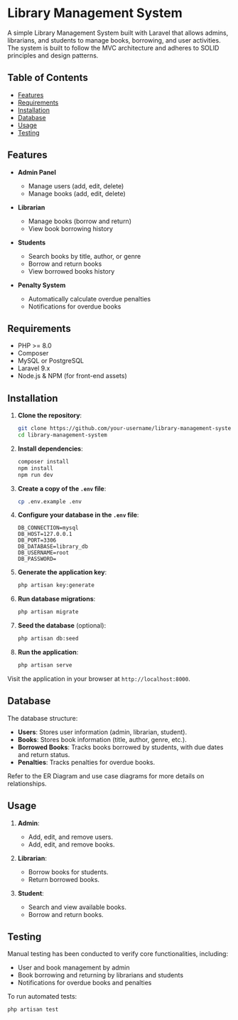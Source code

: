 # Library Management System

A simple Library Management System built with Laravel that allows admins, librarians, and students to manage books, borrowing, and user activities. The system is built to follow the MVC architecture and adheres to SOLID principles and design patterns.

## Table of Contents
- [Features](#features)
- [Requirements](#requirements)
- [Installation](#installation)
- [Database](#database)
- [Usage](#usage)
- [Testing](#testing)

## Features
- **Admin Panel**
  - Manage users (add, edit, delete)
  - Manage books (add, edit, delete)
  
- **Librarian**
  - Manage books (borrow and return)
  - View book borrowing history
  
- **Students**
  - Search books by title, author, or genre
  - Borrow and return books
  - View borrowed books history

- **Penalty System**
  - Automatically calculate overdue penalties
  - Notifications for overdue books

## Requirements
- PHP >= 8.0
- Composer
- MySQL or PostgreSQL
- Laravel 9.x
- Node.js & NPM (for front-end assets)

## Installation

1. **Clone the repository**:
    ```bash
    git clone https://github.com/your-username/library-management-system.git
    cd library-management-system
    ```

2. **Install dependencies**:
    ```bash
    composer install
    npm install
    npm run dev
    ```

3. **Create a copy of the `.env` file**:
    ```bash
    cp .env.example .env
    ```

4. **Configure your database in the `.env` file**:
    ```
    DB_CONNECTION=mysql
    DB_HOST=127.0.0.1
    DB_PORT=3306
    DB_DATABASE=library_db
    DB_USERNAME=root
    DB_PASSWORD=
    ```

5. **Generate the application key**:
    ```bash
    php artisan key:generate
    ```

6. **Run database migrations**:
    ```bash
    php artisan migrate
    ```

7. **Seed the database** (optional):
    ```bash
    php artisan db:seed
    ```

8. **Run the application**:
    ```bash
    php artisan serve
    ```

Visit the application in your browser at `http://localhost:8000`.

## Database

The database structure:

- **Users**: Stores user information (admin, librarian, student).
- **Books**: Stores book information (title, author, genre, etc.).
- **Borrowed Books**: Tracks books borrowed by students, with due dates and return status.
- **Penalties**: Tracks penalties for overdue books.

Refer to the ER Diagram and use case diagrams for more details on relationships.

## Usage

1. **Admin**:
    - Add, edit, and remove users.
    - Add, edit, and remove books.
  
2. **Librarian**:
    - Borrow books for students.
    - Return borrowed books.
  
3. **Student**:
    - Search and view available books.
    - Borrow and return books.

## Testing

Manual testing has been conducted to verify core functionalities, including:

- User and book management by admin
- Book borrowing and returning by librarians and students
- Notifications for overdue books and penalties

To run automated tests:
```bash
php artisan test
